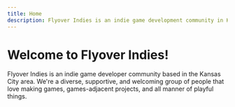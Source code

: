```yaml
---
title: Home
description: Flyover Indies is an indie game development community in Kansas City and the greater Midwest region. Attend events, chat in our Discord, and to meet other game devs in the area!
---
```


# Welcome to Flyover Indies!

Flyover Indies is an indie game developer community based in the Kansas City area. We're a diverse, supportive, and welcoming group of people that love making games, games-adjacent projects, and all manner of playful things.

